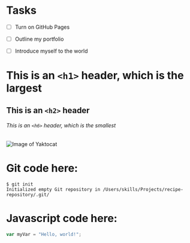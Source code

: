 # Tasks
- [ ] Turn on GitHub Pages
- [ ] Outline my portfolio
- [ ] Introduce myself to the world


# This is an `<h1>` header, which is the largest

## This is an `<h2>` header

###### This is an `<h6>` header, which is the smallest

![Image of Yaktocat](https://octodex.github.com/images/yaktocat.png)

# Git code here:
```
$ git init
Initialized empty Git repository in /Users/skills/Projects/recipe-repository/.git/
```

# Javascript code here:
``` javascript
var myVar = "Hello, world!";
```


